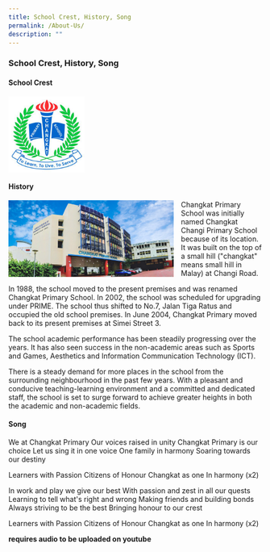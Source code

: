 ```yaml
---
title: School Crest, History, Song
permalink: /About-Us/
description: ""
---
```

### **School Crest, History, Song**
#### **School Crest**

<img src="/images/School%20Crest.jpg" style="width:30%" align=left>

<br clear="left">

#### **History**

<img src="/images/School%20Frontage%20Photo.jpg" style="width:65%;margin-right:15px;" align = "left">
Changkat Primary School was initially named Changkat Changi Primary School because of its location. It was built on the top of a small hill ("changkat" means small hill in Malay) at Changi Road.

In 1988, the school moved to the present premises and was renamed Changkat Primary School. In 2002, the school was scheduled for upgrading under PRIME. The school thus shifted to No.7, Jalan Tiga Ratus and occupied the old school premises. In June 2004, Changkat Primary moved back to its present premises at Simei Street 3.

The school academic performance has been steadily progressing over the years. It has also seen success in the non-academic areas such as Sports and Games, Aesthetics and Information Communication Technology (ICT).

There is a steady demand for more places in the school from the surrounding neighbourhood in the past few years. With a pleasant and conducive teaching-learning environment and a committed and dedicated staff, the school is set to surge forward to achieve greater heights in both the academic and non-academic fields.

#### **Song**
We at Changkat Primary
Our voices raised in unity
Changkat Primary is our choice 
Let us sing it in one voice 
One family in harmony 
Soaring towards our destiny

Learners with Passion 
Citizens of Honour 
Changkat as one 
In harmony (x2)

In work and play we give our best 
With passion and zest in all our quests 
Learning to tell what's right and wrong 
Making friends and building bonds 
Always striving to be the best 
Bringing honour to our crest

Learners with Passion 
Citizens of Honour 
Changkat as one 
In harmony (x2)

**requires audio to be uploaded on youtube**